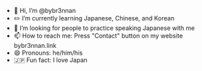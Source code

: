 - 👋 Hi, I’m @bybr3nnan
- ✏️ I’m currently learning Japanese, Chinese, and Korean
- 👥 I’m looking for people to practice speaking Japanese with me
- 📫 How to reach me: Press "Contact" button on my website bybr3nnan.link
- 😄 Pronouns: he/him/his
- 🇯🇵 Fun fact: I love Japan

<!---
bybr3nnan/bybr3nnan is a ✨ special ✨ repository because its `README.md` (this file) appears on your GitHub profile.
You can click the Preview link to take a look at your changes.
--->
